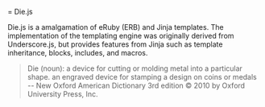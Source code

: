 = Die.js

Die.js is a amalgamation of eRuby (ERB) and Jinja templates. The
implementation of the templating engine was originally derived from
Underscore.js, but provides features from Jinja such as template
inheritance, blocks, includes, and macros.

  > Die (noun):
    a device for cutting or molding metal into a particular shape. an
    engraved device for stamping a design on coins or medals
    -- New Oxford American Dictionary 3rd edition © 2010 by Oxford
       University Press, Inc.
